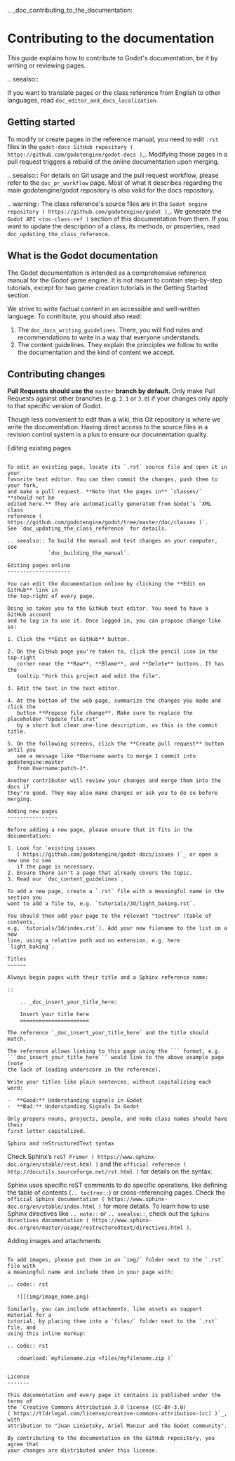 .. _doc_contributing_to_the_documentation:

Contributing to the documentation
=================================

This guide explains how to contribute to Godot's documentation, be it by
writing or reviewing pages.

.. seealso::

   If you want to translate pages or the class reference from English to other
   languages, read `doc_editor_and_docs_localization`.

Getting started
---------------

To modify or create pages in the reference manual, you need to edit `.rst`
files in the `godot-docs GitHub repository
( https://github.com/godotengine/godot-docs )`_. Modifying those pages in a pull
request triggers a rebuild of the online documentation upon merging.

.. seealso:: For details on Git usage and the pull request workflow, please
             refer to the `doc_pr_workflow` page. Most of what it describes
             regarding the main godotengine/godot repository is also valid for
             the docs repository.

.. warning:: The class reference's source files are in the `Godot engine
             repository ( https://github.com/godotengine/godot )`_. We generate
             the `Godot API <toc-class-ref )` section of this documentation
             from them. If you want to update the description of a class, its
             methods, or properties, read
             `doc_updating_the_class_reference`.

What is the Godot documentation
-------------------------------

The Godot documentation is intended as a comprehensive reference manual for the
Godot game engine. It is not meant to contain step-by-step tutorials, except for
two game creation tutorials in the Getting Started section.

We strive to write factual content in an accessible and well-written language. To
contribute, you should also read:

1. The `doc_docs_writing_guidelines`. There, you will find rules and
   recommendations to write in a way that everyone understands.
2. The content guidelines. They explain the principles we follow to write the
   documentation and the kind of content we accept.

Contributing changes
--------------------

**Pull Requests should use the** `master` **branch by default.** Only make Pull
Requests against other branches (e.g. `2.1` or `3.0`) if your changes only
apply to that specific version of Godot.

Though less convenient to edit than a wiki, this Git repository is where we
write the documentation. Having direct access to the source files in a revision
control system is a plus to ensure our documentation quality.

Editing existing pages
~~~~~~~~~~~~~~~~~~~~~~

To edit an existing page, locate its `.rst` source file and open it in your
favorite text editor. You can then commit the changes, push them to your fork,
and make a pull request. **Note that the pages in** `classes/` **should not be
edited here.** They are automatically generated from Godot’s `XML class
reference ( https://github.com/godotengine/godot/tree/master/doc/classes )`.
See `doc_updating_the_class_reference` for details.

.. seealso:: To build the manual and test changes on your computer, see
             `doc_building_the_manual`.

Editing pages online
--------------------

You can edit the documentation online by clicking the **Edit on GitHub** link in
the top-right of every page.

Doing so takes you to the GitHub text editor. You need to have a GitHub account
and to log in to use it. Once logged in, you can propose change like so:

1. Click the **Edit on GitHub** button.

2. On the GitHub page you're taken to, click the pencil icon in the top-right
   corner near the **Raw**, **Blame**, and **Delete** buttons. It has the
   tooltip "Fork this project and edit the file".

3. Edit the text in the text editor.

4. At the bottom of the web page, summarize the changes you made and click the
   button **Propose file change**. Make sure to replace the placeholder "Update file.rst"
   by a short but clear one-line description, as this is the commit title.

5. On the following screens, click the **Create pull request** button until you
   see a message like *Username wants to merge 1 commit into godotengine:master
   from Username:patch-1*.

Another contributor will review your changes and merge them into the docs if
they're good. They may also make changes or ask you to do so before merging.

Adding new pages
----------------

Before adding a new page, please ensure that it fits in the documentation:

1. Look for `existing issues
   ( https://github.com/godotengine/godot-docs/issues )`_ or open a new one to see
   if the page is necessary.
2. Ensure there isn't a page that already covers the topic.
3. Read our `doc_content_guidelines`.

To add a new page, create a `.rst` file with a meaningful name in the section you
want to add a file to, e.g. `tutorials/3d/light_baking.rst`.

You should then add your page to the relevant "toctree" (table of contents,
e.g. `tutorials/3d/index.rst`). Add your new filename to the list on a new
line, using a relative path and no extension, e.g. here `light_baking`.

Titles
~~~~~~

Always begin pages with their title and a Sphinx reference name:

::

    .. _doc_insert_your_title_here:

    Insert your title here
    ======================

The reference `_doc_insert_your_title_here` and the title should match.

The reference allows linking to this page using the ``` format, e.g.
```doc_insert_your_title_here``` would link to the above example page (note
the lack of leading underscore in the reference).

Write your titles like plain sentences, without capitalizing each word:

-  **Good:** Understanding signals in Godot
-  **Bad:** Understanding Signals In Godot

Only propers nouns, projects, people, and node class names should have their
first letter capitalized.

Sphinx and reStructuredText syntax
~~~~~~~~~~~~~~~~~~~~~~~~~~~~~~~~~~

Check Sphinx’s `reST Primer ( https://www.sphinx-doc.org/en/stable/rest.html )`
and the `official reference ( http://docutils.sourceforge.net/rst.html )` for
details on the syntax.

Sphinx uses specific reST comments to do specific operations, like defining the
table of contents (`.. toctree::`) or cross-referencing pages. Check the
`official Sphinx documentation
( https://www.sphinx-doc.org/en/stable/index.html )` for more details. To learn
how to use Sphinx directives like `.. note::` or `.. seealso::`, check out
the `Sphinx directives documentation
( https://www.sphinx-doc.org/en/master/usage/restructuredtext/directives.html )`.

Adding images and attachments
~~~~~~~~~~~~~~~~~~~~~~~~~~~~~

To add images, please put them in an `img/` folder next to the `.rst` file with
a meaningful name and include them in your page with:

.. code:: rst

   ![](img/image_name.png)

Similarly, you can include attachments, like assets as support material for a
tutorial, by placing them into a `files/` folder next to the `.rst` file, and
using this inline markup:

.. code:: rst

   :download:`myfilename.zip <files/myfilename.zip )`


License
-------

This documentation and every page it contains is published under the terms of
the `Creative Commons Attribution 3.0 license (CC-BY-3.0)
( https://tldrlegal.com/license/creative-commons-attribution-(cc) )`_, with
attribution to "Juan Linietsky, Ariel Manzur and the Godot community".

By contributing to the documentation on the GitHub repository, you agree that
your changes are distributed under this license.
